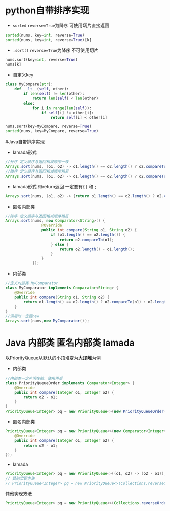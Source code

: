 # python自带排序实现
* `sorted`    `reverse=True`为降序  可使用切片直接返回
```python
sorted(nums, key=int, reverse=True)
sorted(nums, key=int, reverse=True)[k]
```
* `.sort()` `reverse=True`为降序  不可使用切片
```python
nums.sort(key=int, reverse=True)
nums[k]
```
* 自定义key
```python
class MyCompare(str):
    def __lt__(self, other):
        if len(self) != len(other):
            return len(self) < len(other)
        else:
            for i in range(len(self)):
                if self[i] != other[i]:
                    return self[i] < other[i]

nums.sort(key=MyCompare, reverse=True)
sorted(nums, key=MyCompare, reverse=True)
```

#Java自带排序实现
* lamada形式
```java
//升序 定义顺序与返回相减顺序一致
Arrays.sort(nums, (o1, o2) -> o1.length() == o2.length() ? o2.compareTo(o1) : o2.length() - o1.length());
//降序 定义顺序与返回相减顺序相反
Arrays.sort(nums, (o1, o2) -> o1.length() == o2.length() ? o2.compareTo(o1) : o2.length() - o1.length());
```
* lamada形式 带return返回 一定要有`{}` 和 `;`
```java
Arrays.sort(nums, (o1, o2) -> {return o1.length() == o2.length() ? o2.compareTo(o1) : o2.length() - o1.length();});
```
* 匿名内部类
```java
//降序 定义顺序与返回相减顺序相反
Arrays.sort(nums, new Comparator<String>() {
                @Override
                public int compare(String o1, String o2) {
                    if (o1.length() == o2.length()) {
                        return o2.compareTo(o1);
                    } else {
                        return o2.length() - o1.length();
                    }
                }
            });
```
* 内部类
```java
//定义内部类 MyComparator
class MyComparator implements Comparator<String> {
    @Override
    public int compare(String o1, String o2) {
        return o1.length() == o2.length() ? o2.compareTo(o1) : o2.length() - o1.length();
    }
}
//调用时一定要new
Arrays.sort(nums,new MyComparator());
```

# Java 内部类 匿名内部类 lamada
以PriorityQueue从默认的小顶堆变为**大顶堆**为例
* 内部类
```java
//内部类一定声明在前，使用再后
class PriorityQueueOrder implements Comparator<Integer> {
    @Override
    public int compare(Integer o1, Integer o2) {
        return o2 - o1;
    }
}
PriorityQueue<Integer> pq = new PriorityQueue<>(new PriorityQueueOrder()); //大顶堆
```
* 匿名内部类
```java
PriorityQueue<Integer> pq = new PriorityQueue<>(new Comparator<Integer>() {
    @Override
    public int compare(Integer o1, Integer o2) {
        return o2 - o1;
    }
});
```
* lamada
```java
PriorityQueue<Integer> pq = new PriorityQueue<>((o1, o2) -> (o2 - o1));
// 其他实现方法
// PriorityQueue<Integer> pq = new PriorityQueue<>(Collections.reverseOrder());
```
~~其他实现方法~~
```java
PriorityQueue<Integer> pq = new PriorityQueue<>(Collections.reverseOrder());
```